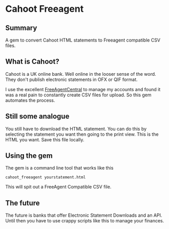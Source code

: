 # Cahoot Freeagent

## Summary

A gem to convert Cahoot HTML statements to Freeagent compatible CSV files. 

## What is Cahoot?

Cahoot is a UK online bank. Well online in the looser sense of the word. They don't publish electronic statements in OFX or QIF format.

I use the excellent [FreeAgentCentral][1] to manage my accounts and found it was a real pain to constantly create CSV files for upload. So this gem automates the process.

## Still some analogue

You still have to download the HTML statement. You can do this by selecting the statement you want then going to the print view. This is the HTML you want. Save this file locally.

## Using the gem

The gem is a command line tool that works like this

    cahoot_freeagent yourstatement.html

This will spit out a FreeAgent Compatible CSV file.

## The future

The future is banks that offer Electronic Statement Downloads and an API. Until then you have to use crappy scripts like this to manage your finances. 

[1]: http://www.freeagentcentral.com
